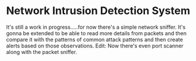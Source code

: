# Network Intrusion Detection System 

It's still a work in progress.....for now there's a simple network sniffer. It's gonna be extended to be able to read more details from packets and then compare it with the patterns of common attack patterns and then create alerts based on those observations. 
Edit: Now there's even port scanner along with the packet sniffer. 
